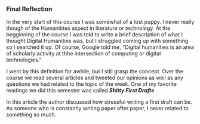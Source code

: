 ### Final Reflection

  In the very start of this course I was somewhat of a lost puppy. I never really though of the Humanitites aspect in literature or technology. At the begginning of the course I was told to write a brief description of what I thought Digital Humanities was, but I struggled coming up with something so I searched it up. Of course, Google told me, "Digital humanities is an area of scholarly activity at thhe intersection of computing or digital technologies." 

  I went by this definition for awhile, but I still grasp the concept. Over the course we read several articles and tweeted our opinions as well as any questions we had related to the topic of the week. One of my favorite readings we did this semester was called ***Shitty First Drafts*** 
  
  In this article the author discussed how stressful writing a first draft can be. As someone who is constantly writing paper after paper, I never related to something so much. 
